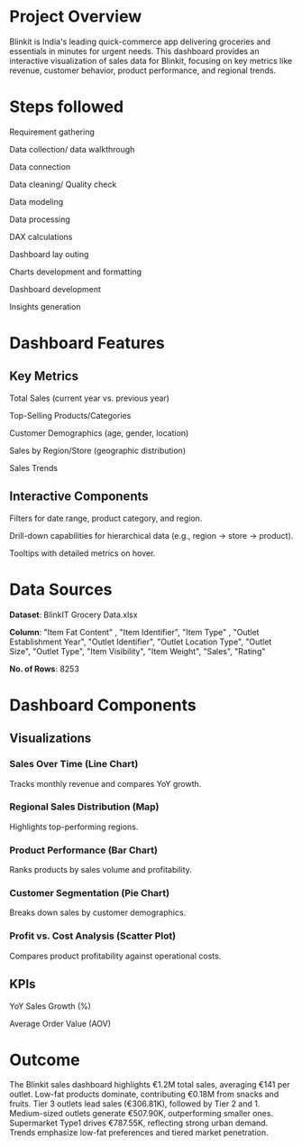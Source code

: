 # Project Overview
Blinkit is India's leading quick-commerce app delivering groceries and essentials in minutes for urgent needs. This dashboard provides an interactive visualization of sales data for Blinkit, focusing on key metrics like revenue, customer behavior, product performance, and regional trends.

# Steps followed

Requirement gathering

Data collection/ data walkthrough

Data connection

Data cleaning/ Quality check

Data modeling

Data processing

DAX calculations

Dashboard lay outing

Charts development and formatting

Dashboard development

Insights generation

# Dashboard Features

## Key Metrics

Total Sales (current year vs. previous year)

Top-Selling Products/Categories

Customer Demographics (age, gender, location)

Sales by Region/Store (geographic distribution)

Sales Trends


## Interactive Components
Filters for date range, product category, and region.

Drill-down capabilities for hierarchical data (e.g., region → store → product).

Tooltips with detailed metrics on hover.

# Data Sources
**Dataset**: BlinkIT Grocery Data.xlsx

**Column**: "Item Fat Content" , "Item Identifier", "Item Type" , "Outlet Establishment Year", "Outlet Identifier", "Outlet Location Type", "Outlet Size", "Outlet Type", "Item Visibility", "Item Weight", "Sales", "Rating"

**No. of Rows**: 8253

# Dashboard Components

## Visualizations

### Sales Over Time (Line Chart)
Tracks monthly revenue and compares YoY growth.
### Regional Sales Distribution (Map)
Highlights top-performing regions.
### Product Performance (Bar Chart)
Ranks products by sales volume and profitability.
### Customer Segmentation (Pie Chart)
Breaks down sales by customer demographics.
### Profit vs. Cost Analysis (Scatter Plot)
Compares product profitability against operational costs.

## KPIs
YoY Sales Growth (%)

Average Order Value (AOV)

# Outcome

The Blinkit sales dashboard highlights €1.2M total sales, averaging €141 per outlet. Low-fat products dominate, contributing €0.18M from snacks and fruits. Tier 3 outlets lead sales (€306.81K), followed by Tier 2 and 1. Medium-sized outlets generate €507.90K, outperforming smaller ones. Supermarket Type1 drives €787.55K, reflecting strong urban demand. Trends emphasize low-fat preferences and tiered market penetration.
